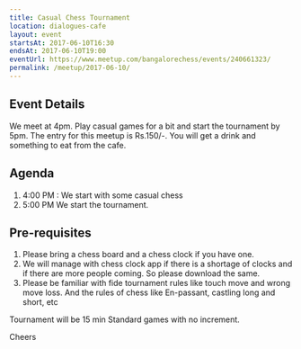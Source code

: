 ```yaml
---
title: Casual Chess Tournament
location: dialogues-cafe
layout: event
startsAt: 2017-06-10T16:30
endsAt: 2017-06-10T19:00
eventUrl: https://www.meetup.com/bangalorechess/events/240661323/
permalink: /meetup/2017-06-10/
---
```

## Event Details
We meet at 4pm. Play casual games for a bit and start the tournament by 5pm. The entry for this meetup is Rs.150/-. You will get a drink and something to eat from the cafe.

## Agenda
1. 4:00 PM : We start with some casual chess
1. 5:00 PM We start the tournament.

## Pre-requisites
1. Please bring a chess board and a chess clock if you have one.
1. We will manage with chess clock app if there is a shortage of clocks and if there are more people coming. So please download the same.
1. Please be familiar with fide tournament rules like touch move and wrong move loss. And the rules of chess like En-passant, castling long and short, etc

Tournament will be 15 min Standard games with no increment.

Cheers

 
